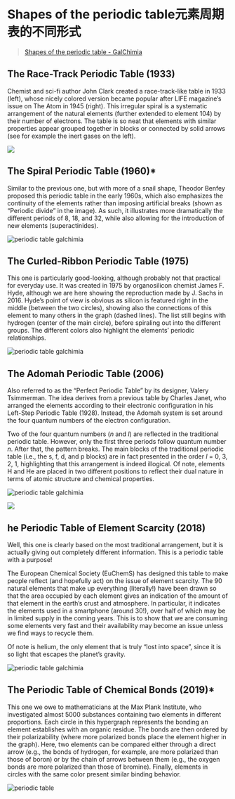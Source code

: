# Shapes of the periodic table元素周期表的不同形式

> [Shapes of the periodic table - GalChimia](https://www.galchimia.com/shapes-of-the-periodic-table/)

## The Race-Track Periodic Table (1933)

Chemist and sci-fi author John Clark created a race-track-like table in 1933 (left), whose nicely colored version became popular after LIFE magazine’s issue on The Atom in 1945 (right). This irregular spiral is a systematic arrangement of the natural elements (further extended to element 104) by their number of electrons. The table is so neat that elements with similar properties appear grouped together in blocks or connected by solid arrows (see for example the inert gases on the left).

![](https://www.galchimia.com/wp-content/uploads/2021/06/Tabla-Periodica-2.jpg)

## The Spiral Periodic Table (1960)*

Similar to the previous one, but with more of a snail shape, Theodor Benfey proposed this periodic table in the early 1960s, which also emphasizes the continuity of the elements rather than imposing artificial breaks (shown as “Periodic divide” in the image). As such, it illustrates more dramatically the different periods of 8, 18, and 32, while also allowing for the introduction of new elements (superactinides).

![periodic table galchimia](https://www.galchimia.com/wp-content/uploads/2021/06/4-Spiral-PT-1024x872.jpg)

## The Curled-Ribbon Periodic Table (1975)

This one is particularly good-looking, although probably not that practical for everyday use. It was created in 1975 by organosilicon chemist James F. Hyde, although we are here showing the reproduction made by J. Sachs in 2016. Hyde’s point of view is obvious as silicon is featured right in the middle (between the two circles), showing also the connections of this element to many others in the graph (dashed lines). The list still begins with hydrogen (center of the main circle), before spiraling out into the different groups. The different colors also highlight the elements’ periodic relationships.

![periodic table galchimia](https://www.galchimia.com/wp-content/uploads/2021/06/5-Curled-ribbon-PT-1024x768.jpg)

## The Adomah Periodic Table (2006)

Also referred to as the “Perfect Periodic Table” by its designer, Valery Tsimmerman. The idea derives from a previous table by Charles Janet, who arranged the elements according to their electronic configuration in his Left-Step Periodic Table (1928). Instead, the Adomah system is set around the four quantum numbers of the electron configuration.

Two of the four quantum numbers (*n* and *l*) are reflected in the traditional periodic table. However, only the first three periods follow quantum number *n*. After that, the pattern breaks. The main blocks of the traditional periodic table (i.e., the s, f, d, and p blocks) are in fact presented in the order *l* = 0, 3, 2, 1, highlighting that this arrangement is indeed illogical. Of note, elements H and He are placed in two different positions to reflect their dual nature in terms of atomic structure and chemical properties.

![periodic table galchimia](https://www.galchimia.com/wp-content/uploads/2021/06/6-ADOMAH_PT-1024x321.jpg)

![](https://www.sciencealert.com/images/2019-03/682px-ADOMAH_periodic_table_-_electron_orbitals_polyatomic.svg.png)

## he Periodic Table of Element Scarcity (2018)

Well, this one is clearly based on the most traditional arrangement, but it is actually giving out completely different information. This is a periodic table with a purpose!

The European Chemical Society (EuChemS) has designed this table to make people reflect (and hopefully act) on the issue of element scarcity. The 90 natural elements that make up everything (literally!) have been drawn so that the area occupied by each element gives an indication of the amount of that element in the earth’s crust and atmosphere. In particular, it indicates the elements used in a smartphone (around 30!), over half of which may be in limited supply in the coming years. This is to show that we are consuming some elements very fast and their availability may become an issue unless we find ways to recycle them.

Of note is helium, the only element that is truly “lost into space”, since it is so light that escapes the planet’s gravity.

![periodic table galchimia](https://www.galchimia.com/wp-content/uploads/2021/06/Captura-de-pantalla-2019-09-16-a-las-18.07.32.png)

## The Periodic Table of Chemical Bonds (2019)*

This one we owe to mathematicians at the Max Plank Institute, who investigated almost 5000 substances containing two elements in different proportions. Each circle in this hypergraph represents the bonding an element establishes with an organic residue. The bonds are then ordered by their polarizability (where more polarized bonds place the element higher in the graph). Here, two elements can be compared either through a direct arrow (e.g., the bonds of hydrogen, for example, are more polarized than those of boron) or by the chain of arrows between them (e.g., the oxygen bonds are more polarized than those of bromine). Finally, elements in circles with the same color present similar binding behavior.

![periodic table](https://www.galchimia.com/wp-content/uploads/2021/06/8-Maths_PT-632x1024.jpg)

